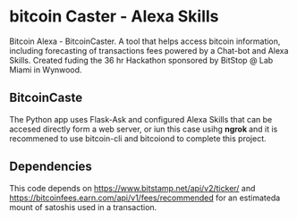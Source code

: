 # bitcoin Caster - Alexa Skills
Bitcoin Alexa - BitcoinCaster. A tool that helps access bitcoin information, including forecasting of transactions fees powered by a Chat-bot and Alexa Skills.  Created fuding the 36 hr Hackathon sponsored by BitStop @ Lab Miami in Wynwood. 

## BitcoinCaste
The Python app uses Flask-Ask and configured Alexa Skills that can be accesed directly form a web server, or iun this case usihg <b>ngrok </b> and it is recommened to use bitcoin-cli and bitcoiond to complete this project. 

## Dependencies
This code depends on https://www.bitstamp.net/api/v2/ticker/ and https://bitcoinfees.earn.com/api/v1/fees/recommended for an estimateda mount of satoshis used in a transaction.  
